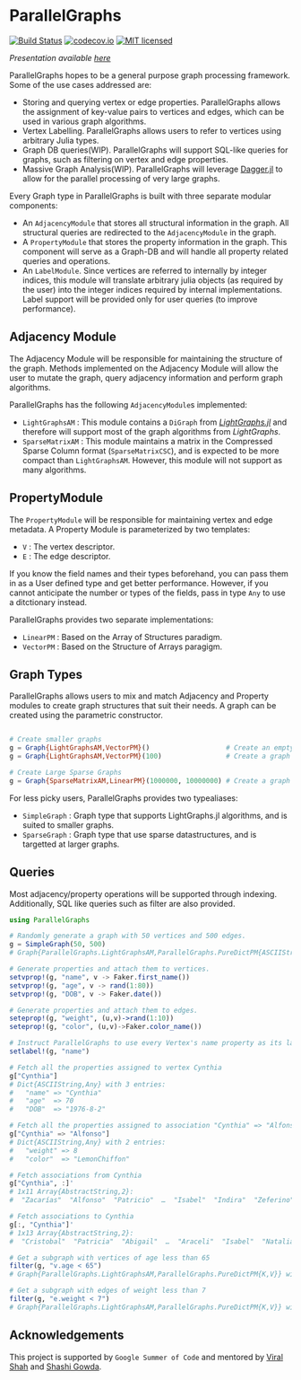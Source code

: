 # ParallelGraphs

[![Build Status](https://travis-ci.org/pranavtbhat/ParallelGraphs.jl.svg?branch=master)](https://travis-ci.org/pranavtbhat/ParallelGraphs.jl)
[![codecov.io](http://codecov.io/github/pranavtbhat/ParallelGraphs.jl/coverage.svg?branch=master)](http://codecov.io/github/pranavtbhat/ParallelGraphs.jl)
[![MIT licensed](https://img.shields.io/badge/license-MIT-blue.svg)](https://raw.githubusercontent.com/pranavtbhat/ParallelGraphs.jl/master/LICENSE.md)

*Presentation available [here](https://pranavtbhat.github.io/ParallelGraphs.jl/#/)*

ParallelGraphs hopes to be a general purpose graph processing framework. Some of the use cases addressed are:
- Storing and querying vertex or edge properties. ParallelGraphs allows the assignment of key-value pairs to vertices and edges, which can be used in various graph algorithms.
- Vertex Labelling. ParallelGraphs allows users to refer to vertices using arbitrary Julia types.
- Graph DB queries(WIP). ParallelGraphs will support SQL-like queries for graphs, such as filtering on vertex and edge properties.
- Massive Graph Analysis(WIP). ParallelGraphs will leverage [Dagger.jl](https://github.com/JuliaParallel/Dagger.jl) to allow for the parallel processing of very large graphs.

Every Graph type in ParallelGraphs is built with three separate modular components:
- An `AdjacencyModule` that stores all structural information in the graph. All structural queries are redirected to the `AdjacencyModule` in the graph.
- A `PropertyModule` that stores the property information in the graph. This component will serve as a Graph-DB and will handle all property related queries and operations.
- An `LabelModule`. Since vertices are referred to internally by integer indices, this module will translate arbitrary julia objects (as required by the user) into the integer indices required by internal implementations. Label support will be provided only for user queries (to improve performance).


## Adjacency Module
The Adjacency Module will be responsible for maintaining the structure of the graph. Methods implemented on the Adjacency Module will allow the user to mutate the graph, query adjacency information and perform graph algorithms.

ParallelGraphs has the following `AdjacencyModule`s implemented:
- `LightGraphsAM` : This module contains a `DiGraph` from *[LightGraphs.jl](https://github.com/JuliaGraphs/LightGraphs.jl)* and therefore will support most of the graph algorithms from *LightGraphs*.
- `SparseMatrixAM` : This module maintains a matrix in the Compressed Sparse Column format (`SparseMatrixCSC`), and is expected to be more compact than `LightGraphsAM`. However, this module will not support as many algorithms.

## PropertyModule
The `PropertyModule` will be responsible for maintaining vertex and edge metadata. A Property Module is parameterized by two templates:

- `V` : The vertex descriptor. 
- `E` : The edge descriptor.

If you know the field names and their types beforehand, you can pass them in as a User defined type and get better performance. However, if you cannot anticipate the number or types of the fields, pass in type `Any` to use a ditctionary instead.

ParallelGraphs provides two separate implementations:
- `LinearPM` : Based on the Array of Structures paradigm. 
- `VectorPM` : Based on the Structure of Arrays paragigm. 

## Graph Types
ParallelGraphs allows users to mix and match Adjacency and Property modules to create graph structures that suit their needs. A graph can be created using the parametric constructor.

```julia

# Create smaller graphs
g = Graph{LightGraphsAM,VectorPM}()                   # Create an empty graph
g = Graph{LightGraphsAM,VectorPM}(100)                # Create a graph with 100 vertices

# Create Large Sparse Graphs
g = Graph{SparseMatrixAM,LinearPM}(1000000, 10000000) # Create a graph with 1M vertices and 10M edges.
```

For less picky users, ParallelGraphs provides two typealiases:
- `SimpleGraph` : Graph type that supports LightGraphs.jl algorithms, and is suited to smaller graphs.
- `SparseGraph` : Graph type that use sparse datastructures, and is targetted at larger graphs.

## Queries
Most adjacency/property operations will be supported through indexing. Additionally, SQL like queries such as filter are also provided. 

```julia
using ParallelGraphs

# Randomly generate a graph with 50 vertices and 500 edges.
g = SimpleGraph(50, 500)
# Graph{ParallelGraphs.LightGraphsAM,ParallelGraphs.PureDictPM{ASCIIString,Any}} with 50 vertices and 500 edges

# Generate properties and attach them to vertices.
setvprop!(g, "name", v -> Faker.first_name())
setvprop!(g, "age", v -> rand(1:80))
setvprop!(g, "DOB", v -> Faker.date())

# Generate properties and attach them to edges.
seteprop!(g, "weight", (u,v)->rand(1:10))
seteprop!(g, "color", (u,v)->Faker.color_name())

# Instruct ParallelGraphs to use every Vertex's name property as its label
setlabel!(g, "name")

# Fetch all the properties assigned to vertex Cynthia
g["Cynthia"]
# Dict{ASCIIString,Any} with 3 entries:
#   "name" => "Cynthia"
#   "age"  => 70
#   "DOB"  => "1976-8-2"

# Fetch all the properties assigned to association "Cynthia" => "Alfonso"
g["Cynthia" => "Alfonso"]
# Dict{ASCIIString,Any} with 2 entries:
#   "weight" => 8
#   "color"  => "LemonChiffon"

# Fetch associations from Cynthia
g["Cynthia", :]'
# 1x11 Array{AbstractString,2}:
#  "Zacarías"  "Alfonso"  "Patricio"  …  "Isabel"  "Indira"  "Zeferino"

# Fetch associations to Cynthia
g[:, "Cynthia"]'
# 1x13 Array{AbstractString,2}:
#  "Cristobal"  "Patricia"  "Abigail"  …  "Araceli"  "Isabel"  "Natalia"

# Get a subgraph with vertices of age less than 65
filter(g, "v.age < 65")
# Graph{ParallelGraphs.LightGraphsAM,ParallelGraphs.PureDictPM{K,V}} with 45 vertices and 402 edges

# Get a subgraph with edges of weight less than 7
filter(g, "e.weight < 7")
# Graph{ParallelGraphs.LightGraphsAM,ParallelGraphs.PureDictPM{K,V}} with 50 vertices and 305 edges

```

## Acknowledgements
This project is supported by `Google Summer of Code` and mentored by [Viral Shah](https://github.com/ViralBShah) and [Shashi Gowda](https://github.com/shashi).
